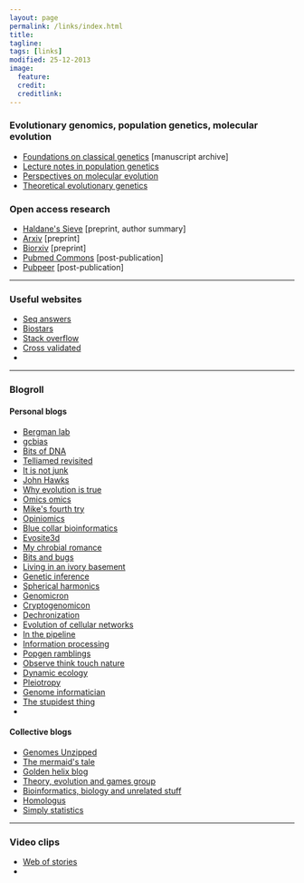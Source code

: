 ```yaml
---
layout: page
permalink: /links/index.html
title: 
tagline: 
tags: [links]
modified: 25-12-2013
image:
  feature: 
  credit: 
  creditlink: 
---
```


### Evolutionary genomics, population genetics, molecular evolution

* [Foundations on classical genetics](http://www.esp.org/foundations/genetics/classical/browse/) [manuscript archive]
* [Lecture notes in population genetics](http://darwin.eeb.uconn.edu/eeb348/lecture-notes/notes.html)
* [Perspectives on molecular evolution](http://authors.library.caltech.edu/5456/1/hrst.mit.edu/hrs/evolution/public/sitemap.html)
* [Theoretical evolutionary genetics](http://evolution.genetics.washington.edu/pgbook/pgbook.html)





### Open access research

* [Haldane's Sieve](http://haldanessieve.org/) [preprint, author summary]
* [Arxiv](www.arxiv.org) [preprint]
* [Biorxiv](http://biorxiv.org/) [preprint]
* [Pubmed Commons](http://www.ncbi.nlm.nih.gov/pubmedcommons/) [post-publication]
* [Pubpeer](https://pubpeer.com/) [post-publication]

---

### Useful websites

* [Seq answers](http://seqanswers.com/) 
* [Biostars](http://www.biostars.org/) 
* [Stack overflow](http://stackoverflow.com/) 
* [Cross validated](http://stats.stackexchange.com/)
* 

---

### Blogroll

#### Personal blogs

* [Bergman lab](http://bergmanlab.smith.man.ac.uk/?page_id=45)
* [gcbias](http://gcbias.org/)
* [Bits of DNA](http://liorpachter.wordpress.com/) 
* [Telliamed revisited](http://telliamedrevisited.wordpress.com/) 
* [It is not junk](http://www.michaeleisen.org/blog/)
* [John Hawks](http://johnhawks.net/)
* [Why evolution is true](http://whyevolutionistrue.wordpress.com/)
* [Omics omics](omicsomics.blogspot.com)
* [Mike's fourth try](http://blog.mlin.net/)
* [Opiniomics](http://biomickwatson.wordpress.com/)
* [Blue collar bioinformatics](http://bcbio.wordpress.com/)
* [Evosite3d](http://evosite3d.blogspot.co.uk/)
* [My chrobial romance](mychrobialromance.blogspot.com)
* [Bits and bugs](http://bitsandbugs.org/)
* [Living in an ivory basement](http://ivory.idyll.org/blog/)
* [Genetic inference](http://www.genetic-inference.co.uk/blog/)
* [Spherical harmonics](adamilab.blogspot.com)
* [Genomicron](http://www.genomicron.evolverzone.com/)
* [Cryptogenomicon](http://cryptogenomicon.org/)
* [Dechronization](treethinkers.blogspot.com)
* [Evolution of cellular networks](http://www.evocellnet.com/search/)
* [In the pipeline](http://pipeline.corante.com/)
* [Information processing](infoproc.blogspot.com)
* [Popgen ramblings](popgen-ramblings.blogspot.com)
* [Observe think touch nature](http://binhe.org/blog/)
* [Dynamic ecology](http://dynamicecology.wordpress.com/)
* [Pleiotropy](http://pleiotropy.fieldofscience.com/)
* [Genome informatician](genomeinformatician.blogspot.com)
* [The stupidest thing](http://kbroman.wordpress.com/)
* 

#### Collective blogs

* [Genomes Unzipped](http://www.genomesunzipped.org/)
* [The mermaid's tale](http://ecodevoevo.blogspot.com)
* [Golden helix blog](http://blog.goldenhelix.com/)
* [Theory, evolution and games group](http://egtheory.wordpress.com/)
* [Bioinformatics, biology and unrelated stuff](http://dwheelerau.com/ramblings-on-bioinformatics-and-whats-on-my-mind/)
* [Homologus](http://www.homolog.us/blogs/) 
* [Simply statistics](http://simplystatistics.org/)

---

### Video clips

* [Web of stories](http://www.webofstories.com/)
* 
